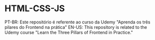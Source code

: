# HTML-CSS-JS
PT-BR: Este repositório é referente ao curso da Udemy "Aprenda os três pilares do Frontend na prática" 
EN-US: This repository is related to the Udemy course "Learn the Three Pillars of Frontend in Practice."
